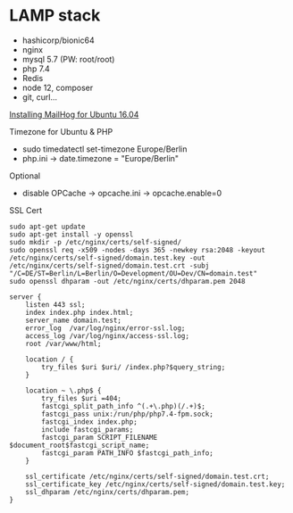 # LAMP stack

* hashicorp/bionic64
* nginx
* mysql 5.7 (PW: root/root)
* php 7.4
* Redis
* node 12, composer
* git, curl...

[Installing MailHog for Ubuntu 16.04](https://www.lullabot.com/articles/installing-mailhog-for-ubuntu-1604)

Timezone for Ubuntu & PHP
* sudo timedatectl set-timezone Europe/Berlin
* php.ini -> date.timezone = "Europe/Berlin"

Optional
* disable OPCache -> opcache.ini -> opcache.enable=0

SSL Cert

```shell
sudo apt-get update
sudo apt-get install -y openssl
sudo mkdir -p /etc/nginx/certs/self-signed/
sudo openssl req -x509 -nodes -days 365 -newkey rsa:2048 -keyout /etc/nginx/certs/self-signed/domain.test.key -out /etc/nginx/certs/self-signed/domain.test.crt -subj "/C=DE/ST=Berlin/L=Berlin/O=Development/OU=Dev/CN=domain.test"
sudo openssl dhparam -out /etc/nginx/certs/dhparam.pem 2048
```

```shell
server {
    listen 443 ssl;
    index index.php index.html;
    server_name domain.test;
    error_log  /var/log/nginx/error-ssl.log;
    access_log /var/log/nginx/access-ssl.log;
    root /var/www/html;

    location / {
        try_files $uri $uri/ /index.php?$query_string;
    }

    location ~ \.php$ {
        try_files $uri =404;
        fastcgi_split_path_info ^(.+\.php)(/.+)$;
        fastcgi_pass unix:/run/php/php7.4-fpm.sock;
        fastcgi_index index.php;
        include fastcgi_params;
        fastcgi_param SCRIPT_FILENAME $document_root$fastcgi_script_name;
        fastcgi_param PATH_INFO $fastcgi_path_info;
    }

    ssl_certificate /etc/nginx/certs/self-signed/domain.test.crt;
    ssl_certificate_key /etc/nginx/certs/self-signed/domain.test.key;
    ssl_dhparam /etc/nginx/certs/dhparam.pem;
}
```
